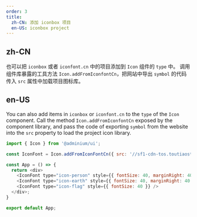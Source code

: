 ```yaml
---
order: 3
title:
  zh-CN: 添加 iconbox 项目
  en-US: iconbox project
---
```


## zh-CN

也可以把 `iconbox` 或者 `iconfont.cn` 中的项目添加到 `Icon` 组件的 `type` 中。 调用组件库暴露的工具方法 `Icon.addFromIconfontCn`，把网站中导出 `symbol` 的代码传入 `src` 属性中加载项目图标库。

## en-US

You can also add items in `iconbox` or `iconfont.cn` to the `type` of the `Icon` component. Call the method `Icon.addFromIconfontCn` exposed by the component library, and pass the code of exporting `symbol` from the website into the `src` property to load the project icon library.

```js
import { Icon } from '@adminium/ui';

const IconFont = Icon.addFromIconFontCn({ src: '//sf1-cdn-tos.toutiaostatic.com/obj/iconfont/index_8132353a46ca4ac1314b8903202269af.js' });

const App = () => {
  return <div>
    <IconFont type="icon-person" style={{ fontSize: 40, marginRight: 40 }} />
    <IconFont type="icon-earth" style={{ fontSize: 40, marginRight: 40 }} />
    <IconFont type="icon-flag" style={{ fontSize: 40 }} />
  </div>;
}

export default App;
```

